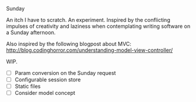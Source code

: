 Sunday

An itch I have to scratch. An experiment. Inspired by the conflicting impulses of creativity and laziness when contemplating writing software on a Sunday afternoon.

Also inspired by the following blogpost about MVC: http://blog.codinghorror.com/understanding-model-view-controller/

WIP.

- [ ] Param conversion on the Sunday request
- [ ] Configurable session store
- [ ] Static files
- [ ] Consider model concept